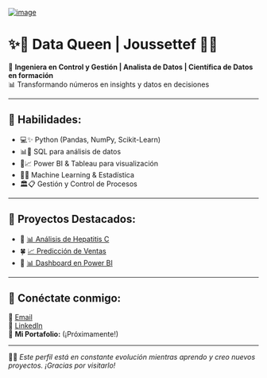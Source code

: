 [![image](https://github.com/user-attachments/assets/ee4a5e13-ca63-48ce-a705-6dc6cf783bb3)](https://github.com/EntornoJouss/EntornoJouss/blob/main/Gra%CC%81ficas_Jousseteff_Mockup_Profesional-33.jpg?raw=true)

# ✨👑 Data Queen | Joussettef 💜🌷  

🌸 **Ingeniera en Control y Gestión | Analista de Datos | Científica de Datos en formación**  
📊 Transformando números en insights y datos en decisiones  

---

## 🎀 Habilidades:
- 💻✨ Python (Pandas, NumPy, Scikit-Learn)
- 📊🎨 SQL para análisis de datos
- 🌈📈 Power BI & Tableau para visualización
- 🧠💡 Machine Learning & Estadística
- 🏛️📋 Gestión y Control de Procesos  

---

## 🌟 Proyectos Destacados:
- 🌿 [📊 Análisis de Hepatitis C](#)  
- 🍀 [📈 Predicción de Ventas](#)  
- 💎 [📊 Dashboard en Power BI](#)  

---

## 💌 Conéctate conmigo:
💌 [Email](mailto:joussettef.ch@gmail.com)  
💼 [LinkedIn](https://www.linkedin.com/in/joussettef-chavez-aguilar/)  
📂 **Mi Portafolio:** (¡Próximamente!)  

---

🌷✨ _Este perfil está en constante evolución mientras aprendo y creo nuevos proyectos. ¡Gracias por visitarlo!_  
